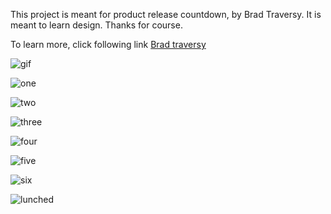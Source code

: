This project is meant for product release countdown, by Brad Traversy. It is meant to learn design. Thanks for course.

To learn more, click following link [Brad traversy](https://youtu.be/NNpwqrvPyyU)

![gif](./screenshots/countdown.gif)

![one](./screenshots/one.png)

![two](./screenshots/two.png)

![three](./screenshots/three.png)

![four](./screenshots/four.png)

![five](./screenshots/five.png)

![six](./screenshots/six.png)

![lunched](./screenshots/lunched.png)
